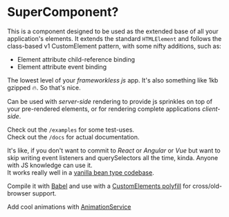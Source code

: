 # SuperComponent?

This is a component designed to be used as the extended base of all your
application's elements.
It extends the standard `HTMLElement` and follows the class-based v1 CustomElement pattern, with some nifty additions,
such as:

- Element attribute child-reference binding
- Element attribute event binding

The lowest level of your _frameworkless js_ app. It's also something like 1kb gzipped 🔥. So that's nice.

Can be used with _server-side_ rendering to provide js sprinkles on top of your pre-rendered elements, or for rendering complete applications _client-side_.

Check out the `/examples` for some test-uses.  
Check out the `/docs` for actual documentation.  

It's like, if you don't want to commit to _React_ or _Angular_ or _Vue_ but want to skip writing event listeners and querySelectors all the time, kinda.
Anyone with JS knowledge can use it.  
It works really well in a [vanilla bean type codebase](https://github.com/wiledal/vanilla-bean).

Compile it with [Babel](https://babeljs.io/) and use with a [CustomElements polyfill](https://github.com/WebReflection/document-register-element) for cross/old-browser support.

Add cool animations with [AnimationService](https://github.com/wiledal/animation-service)
